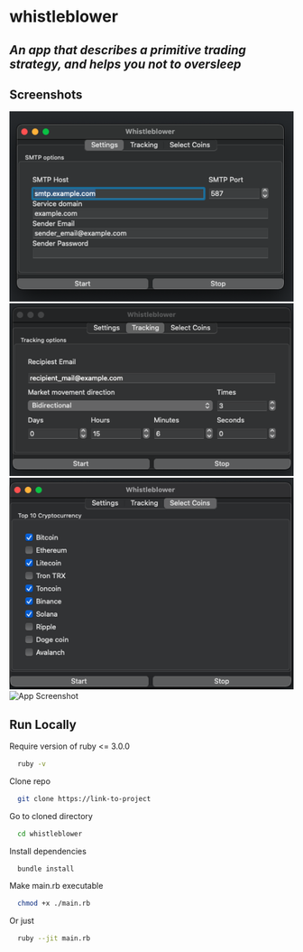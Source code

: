 
# **whistleblower**

## *An app that describes a primitive trading strategy, and helps you not to oversleep*

## Screenshots

![App Screenshot](./screenshots/1.png)
![App Screenshot](./screenshots/2.png)
![App Screenshot](./screenshots/3.png)
![App Screenshot](./screenshots/4.png)

## Run Locally

Require version of ruby <= 3.0.0
```bash
  ruby -v
```
Clone repo

```bash
  git clone https://link-to-project
```

Go to cloned directory

```bash
  cd whistleblower
```

Install dependencies

```bash
  bundle install
```

Make main.rb executable 

```bash
  chmod +x ./main.rb
```

Or just 

```bash
  ruby --jit main.rb
```

